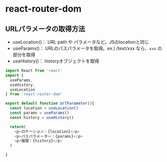 # react-router-dom

## URLパラメータの取得方法

- useLocation()： URL path や パラメータなど。JSのlocationと同じ
- useParams()： URLのパスパラメータを取得。ex.) /text/xxx なら、`xxx` の部分を取得
- useHistory()： historyオブジェクトを取得

```ts
import React from 'react'
import {
  useParams,
  useHistory,
  useLocation
} from 'react-router-dom'

export default function UrlParameter(){
  const location = useLocation()
  const params = useParams()
  const history = useHistory()

  return(
    <p>ロケーション：{location}</p>
    <p>パスパラメーター：{params}</p>
    <p>履歴：{history}</p>
  )

}
```

